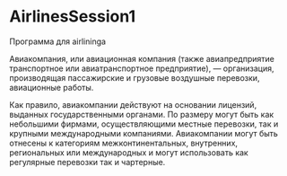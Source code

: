 # AirlinesSession1


Программа для airlininga


Авиакомпания, или авиационная компания (также авиапредприятие транспортное или авиатранспортное предприятие), — организация, производящая пассажирские и грузовые воздушные перевозки, авиационные работы.

Как правило, авиакомпании действуют на основании лицензий, выданных государственными органами. По размеру могут быть как небольшими фирмами, осуществляющими местные перевозки, так и крупными международными компаниями. Авиакомпании могут быть отнесены к категориям межконтинентальных, внутренних, региональных или международных и могут использовать как регулярные перевозки так и чартерные.                     

